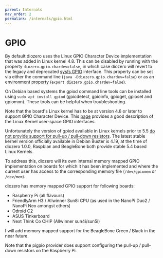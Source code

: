 ```yaml
---
parent: Internals
nav_order: 2
permalink: /internals/gpio.html
---
```


# GPIO

By default diozero uses the Linux GPIO Character Device implementation that was added in Linux kernel 4.8.
This can be disabled by running with the property `diozero.gpio.chardev=false`, in which case
diozero will revert to the legacy and deprecated [sysfs GPIO](https://www.kernel.org/doc/Documentation/gpio/sysfs.txt) interface.
This property can be set via either the command line (`java -Ddiozero.gpio.chardev=false`) or as an environment property (`export diozero.gpio.chardev=false`).

On Debian based systems the gpiod command line tools can be installed using `sudo apt install gpiod` (gpiodetect, gpioinfo, gpioget, gpioset and gpiomon). These tools can be helpful when troubleshooting.

Note that the board's Linux kernel has to be at version 4.8 or later to support GPIO Character Device. This [page](https://embeddedbits.org/new-linux-kernel-gpio-user-space-interface/) provides a good description of the Linux Kernel user-space GPIO interfaces.

Unfortunately the version of gpiod available in Linux kernels prior to 5.5 [do not provide support for pull-up / pull-down resistors](https://microhobby.com.br/blog/2020/02/02/new-linux-kernel-5-5-new-interfaces-in-gpiolib/). The latest stable kernel version officially available in Debian Buster is 4.19, at the time of diozero 1.0.0, Raspbian and BeagleBone both provide stable 5.4 based Linux Kernels.

To address this, diozero will its own internal memory mapped GPIO implementation on boards for which it has been implemented and where the current user has access to the corresponding memory file (`/dev/gpiomem` or `/dev/mem`).

diozero has memory mapped GPIO support for following boards:

* Raspberry Pi (all flavours)
* FriendlyArm H3 / Allwinner Sun8i CPU (as used in the NanoPi Duo2 / NanoPi Neo amongst others)
* Odroid C2
* ASUS Tinkerboard
* Next Think Co CHIP (Allwinner sun4i/sun5i)

I will add memory mapped support for the BeagleBone Green / Black in the near future.

Note that the pigpio provider does support configuring the pull-up / pull-down resistors on the Raspberry Pi.
